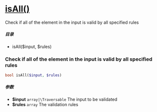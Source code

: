 [isAll()](http://twinh.github.com/widget/api/isAll)
===================================================

Check if all of the element in the input is valid by all specified rules

##### 目录
* isAll($input, $rules)

### Check if all of the element in the input is valid by all specified rules
```php
bool isAll($input, $rules)
```

##### 参数
* **$input** `array|\Traversable` The input to be validated
* **$rules** `array` The validation rules

